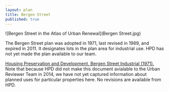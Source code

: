 ```yaml
---
layout: plan
title: Bergen Street
published: true
---
```


![Bergen Street in the Atlas of Urban Renewal](Bergen Street.jpg)

The Bergen Street plan was adopted in 1971, last revised in 1989, and expired in 2011. It designates lots in the plan area for industrial use. HPD has not yet made the plan available to our team.

[Housing Preservation and Development, Bergen Street Industrial (1971).](https://www.nyc.gov/assets/hpd/downloads/pdfs/services/bergen-street-urp.pdf) Note that because HPD did not make this document avialable to the Urban Reviewer Team in 2014, we have not yet captured information about planned uses for particular properties here. No revisions are available from HPD.
